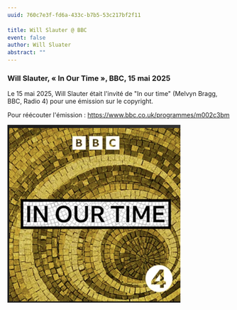 ```yaml
---
uuid: 760c7e3f-fd6a-433c-b7b5-53c217bf2f11

title: Will Slauter @ BBC
event: false
author: Will Sluater
abstract: ""
---
```

### Will Slauter, « In Our Time », BBC, 15 mai 2025

Le 15 mai 2025, Will Slauter était l'invité de "In our time" (Melvyn Bragg, BBC, Radio 4) pour une émission sur le copyright. 

Pour réécouter l'émission : https://www.bbc.co.uk/programmes/m002c3bm


![small](In_our_time.png)
